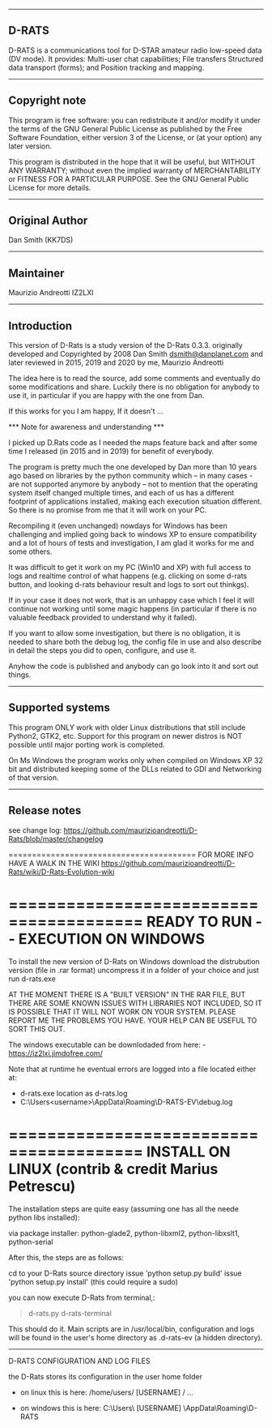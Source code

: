 -----------------------
D-RATS
-----------------------
D-RATS is a communications tool for D-STAR amateur radio low-speed data (DV mode). It provides: Multi-user chat capabilities; File transfers Structured data transport (forms); and Position tracking and mapping.

-----------------------
Copyright note
-----------------------
This program is free software: you can redistribute it and/or modify
it under the terms of the GNU General Public License as published by
the Free Software Foundation, either version 3 of the License, or
(at your option) any later version.

This program is distributed in the hope that it will be useful,
but WITHOUT ANY WARRANTY; without even the implied warranty of
MERCHANTABILITY or FITNESS FOR A PARTICULAR PURPOSE.  See the
GNU General Public License for more details.

-----------------------
Original Author
-----------------------
Dan Smith (KK7DS)

-----------------------
Maintainer 
-----------------------
Maurizio Andreotti IZ2LXI

-----------------------
Introduction
-----------------------
This version of D-Rats is a study version of the D-Rats 0.3.3. originally developed and 
Copyrighted by 2008 Dan Smith <dsmith@danplanet.com> and later reviewed in 2015, 2019 and 2020 by me, Maurizio Andreotti

The idea here is to read the source, add some comments and eventually do some modifications and share. 
Luckily there is no obligation for anybody to use it, in particular if you are happy with the one from Dan.

If this works for you I am happy, If it doesn't ... 

*** Note for awareness and understanding  ***

I picked up D.Rats code as I needed the maps feature back and after some time I released  (in 2015 and in 2019) for benefit of everybody. 

The program is pretty much the one developed by Dan more than 10 years ago based on libraries by the python community which – in many cases - are not supported anymore by anybody –  not to mention that the operating system itself changed multiple times, and each of us has a different footprint of applications installed, making each execution situation different. So there is no promise from me that it will work on your PC.

Recompiling it (even unchanged) nowdays for Windows has been challenging and implied going back to windows XP to ensure compatibility and a lot of hours of tests and investigation, I am glad it works for me and some others.  

It was difficult to get it work on my PC (Win10 and XP) with full access to logs and realtime control of what happens (e.g. clicking on some d-rats button, and looking d-rats behaviour result and logs to sort out thinkgs). 

If in your case it does not work, that is an unhappy case which I feel it will continue not working until some magic happens (in particular if there is no valuable feedback provided to understand why it failed). 

If you want to allow some investigation, but there is no obligation, it is needed to share both the debug log, the config file in use and also describe in detail the steps you did to open, configure, and use it. 

Anyhow the code is published and anybody can go look into it and sort out things.

-----------------------
Supported systems
-----------------------
This program ONLY work with older Linux distributions that still include Python2, GTK2, etc.
Support for this program on newer distros is NOT possible until major porting work is completed.

On Ms Windows the program works only when compiled on Windows XP 32 bit and distributed keeping some of the DLLs related to GDI and Networking of that version. 

-----------------------
Release notes
-----------------------
see change log: 
https://github.com/maurizioandreotti/D-Rats/blob/master/changelog

========================================
FOR MORE INFO HAVE A WALK IN THE WIKI
https://github.com/maurizioandreotti/D-Rats/wiki/D-Rats-Evolution-wiki

========================================
READY TO RUN -- EXECUTION ON WINDOWS
========================================

To install the new version of D-Rats on Windows download the distrubution version (file in .rar format) 
uncompress it in a folder of your choice and just run d-rats.exe

AT THE MOMENT THERE IS A "BUILT VERSION" IN THE RAR FILE, BUT THERE ARE SOME KNOWN ISSUES WITH LIBRARIES NOT INCLUDED,  SO IT IS POSSIBLE THAT IT WILL NOT WORK ON YOUR SYSTEM. PLEASE REPORT ME THE PROBLEMS YOU HAVE.  YOUR HELP CAN BE USEFUL TO SORT THIS OUT.

The windows executable can be downlodaded from here:
      - https://iz2lxi.jimdofree.com/


Note that at runtime he eventual errors are logged into a file located either at:
- d-rats.exe location as d-rats.log
- C:\Users\<username>\AppData\Roaming\D-RATS-EV\debug.log

========================================
INSTALL ON LINUX (contrib & credit Marius Petrescu)
========================================

The installation steps are quite easy (assuming one has all the neede python libs installed):

via package installer: python-glade2, python-libxml2, python-libxslt1, python-serial

After this, the steps are as follows:

cd to your D-Rats source directory
issue 'python setup.py build'
issue 'python setup.py install'    (this could require a sudo)

you can now execute D-Rats from terminal,:

> d-rats.py
> d-rats-terminal

This should do it. Main scripts are in /usr/local/bin, configuration and logs will be found in the user's home directory as .d-rats-ev (a hidden directory).

  

-----------------------
D-RATS CONFIGURATION AND LOG FILES

the D-Rats stores its configuration in the user home folder
 - on linux this is here:
     /home/users/ [USERNAME] / ...

 - on windows this is here:
    C:\Users\ [USERNAME] \AppData\Roaming\D-RATS
